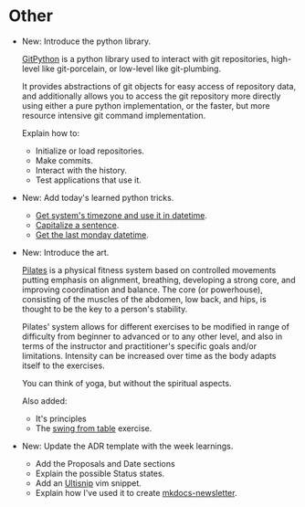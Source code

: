 # Other

* New: Introduce the python library.

    [GitPython](https://gitpython.readthedocs.io) is a python library used to
    interact with git repositories, high-level like git-porcelain, or low-level like
    git-plumbing.
    
    It provides abstractions of git objects for easy access of repository data, and
    additionally allows you to access the git repository more directly using either
    a pure python implementation, or the faster, but more resource intensive git
    command implementation.
    
    Explain how to:
    
    * Initialize or load repositories.
    * Make commits.
    * Interact with the history.
    * Test applications that use it.

* New: Add today's learned python tricks.

    * [Get system's timezone and use it in
    datetime](python_snippets.md#get-systems-timezone-and-use-it-in-datetime).
    * [Capitalize a sentence](python_snippets.md#capitalize-a-sentence).
    * [Get the last monday
    datetime](python_snippets.md#get-the-last-monday-datetime).

* New: Introduce the art.

    [Pilates](https://en.wikipedia.org/wiki/Pilates) is a physical fitness system
    based on controlled movements putting emphasis on alignment, breathing,
    developing a strong core, and improving coordination and balance. The core (or
    powerhouse), consisting of the muscles of the abdomen, low back, and hips, is
    thought to be the key to a person's stability.
    
    Pilates' system allows for different exercises to be modified in range of
    difficulty from beginner to advanced or to any other level, and also in terms of
    the instructor and practitioner's specific goals and/or limitations. Intensity
    can be increased over time as the body adapts itself to the exercises.
    
    You can think of yoga, but without the spiritual aspects.
    
    Also added:
    
    * It's principles
    * The [swing from table](pilates.md#swing-from-table) exercise.

* New: Update the ADR template with the week learnings.

    * Add the Proposals and Date sections
    * Explain the possible Status states.
    * Add an [Ultisnip](https://github.com/SirVer/ultisnips) vim snippet.
    * Explain how I've used it to create [mkdocs-newsletter](https://github.com/lyz-code/mkdocs-newsletter).